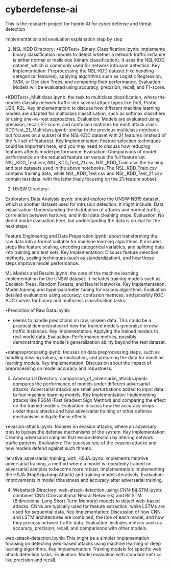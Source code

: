 # cyberdefense-ai
This is the research project for hybrid AI for cyber defense and threat detection

implementation and evaluation explanation step by step


1. NSL-KDD Directory:
•KDDTest+_Binary_Classification.ipynb:
implements binary classification models to detect whether a network traffic instance is either normal or malicious (binary classification). It uses the NSL-KDD dataset, which is commonly used for network intrusion detection.
Key Implementation: Preprocessing the NSL-KDD dataset (like handling categorical features), applying algorithms such as Logistic Regression, SVM, or Decision Trees, and comparing their performance.
Evaluation: Models will be evaluated using accuracy, precision, recall, and F1-score.

•KDDTest+_Multiclass.ipynb:
the task to multiclass classification, where the models classify network traffic into several attack types like DoS, Probe, U2R, R2L.
Key Implementation: to discuss how different machine learning models are adapted for multiclass classification, such as softmax classifiers or using one-vs-rest approaches.
Evaluation: Models are evaluated using precision, recall, F1-score, and confusion matrices for each attack class.
KDDTest_21_Multiclass.ipynb:
similar to the previous multiclass notebook but focuses on a subset of the NSL-KDD dataset with 21 features (instead of the full set of features).
Key Implementation: Feature selection techniques could be important here, and you may need to discuss how reducing features affects model performance.
Evaluation: Comparisons of model performance on the reduced feature set versus the full feature set.
NSL_KDD_Test.csv, NSL_KDD_Test_21.csv, NSL_KDD_Train.csv:
the training and test datasets used in the above notebooks. The NSL_KDD_Train.csv contains training data, while NSL_KDD_Test.csv and NSL_KDD_Test_21.csv contain test data, with the latter likely focusing on the 21-feature subset.

2. UNSW Directory:

Exploratory Data Analysis.ipynb:
should explore the UNSW-NB15 dataset, which is another dataset used for intrusion detection. It might include:
Data visualization: Understanding the distribution of attacks and normal traffic, correlation between features, and initial data cleaning steps.
Evaluation: No direct model evaluation here, but understanding the data is crucial for the next steps.

Feature Engineering and Data Preparation.ipynb:
about transforming the raw data into a format suitable for machine learning algorithms. It includes steps like feature scaling, encoding categorical variables, and splitting data into training and test sets.
Key Implementation: Discuss feature selection methods, scaling techniques (such as standardization), and how these steps improve model performance.

ML Models and Results.ipynb:
the core of the machine learning implementation for the UNSW dataset. It includes training models such as Decision Trees, Random Forests, and Neural Networks.
Key Implementation: Model training and hyperparameter tuning for various algorithms.
Evaluation detailed evaluations using accuracy, confusion matrices, and possibly ROC-AUC curves for binary and multiclass classification tasks.



•Prediction of Raw Data.ipynb:
- seems to handle predictions on raw, unseen data. This could be a practical demonstration of how the trained models generalize to new traffic instances.
Key Implementation: Applying the trained models to real-world data.
Evaluation: Performance metrics, possibly demonstrating the model’s generalization ability beyond the test dataset.

•datapreprocessing.ipynb:
focuses on data preprocessing steps, such as handling missing values, normalization, and preparing the data for machine learning models.
Key Implementation: Discussion about the impact of preprocessing on model accuracy and robustness.

3. Adversarial Directory:
comparison_of_adversarial_attacks.ipynb:
compares the performance of models under different adversarial attacks. Adversarial attacks are small perturbations added to input data to fool machine learning models.
Key Implementation: Implementing attacks like FGSM (Fast Gradient Sign Method) and comparing the effect on the trained models.
Evaluation: discuss how the accuracy drops under these attacks and how adversarial training or other defense mechanisms mitigate these effects.

•evasion-attack.ipynb:
focuses on evasion attacks, where an adversary tries to bypass the defense mechanisms of the system.
Key Implementation: Creating adversarial samples that evade detection by altering network traffic patterns.
Evaluation: The success rate of the evasion attacks and how models defend against such threats.


iterative_adversarial_training_with_HSJA.ipynb:
implements iterative adversarial training, a method where a model is repeatedly trained on adversarial samples to become more robust.
Implementation: Implementing the HSJA (HopSkipJump Attack) and training models iteratively.
Evaluation: Improvements in model robustness and accuracy after adversarial training.

4. Webattack Directory:
web-attack-detection-using-CNN-BiLSTM.ipynb:
combines CNN (Convolutional Neural Networks) and BiLSTM (Bidirectional Long Short-Term Memory) models to detect web-based attacks. CNNs are typically used for feature extraction, while LSTMs are used for sequential data.
Key Implementation: Discussion of how CNN and LSTM architectures are combined, the role of each model, and how they process network traffic data.
Evaluation: includes metrics such as accuracy, precision, recall, and comparisons with other models.

web-attack-detection.ipynb:
This might be a simpler implementation focusing on detecting web-based attacks using machine learning or deep learning algorithms.
Key Implementation: Training models for specific web attack detection tasks.
Evaluation: Model evaluation with standard metrics like precision and recall.



